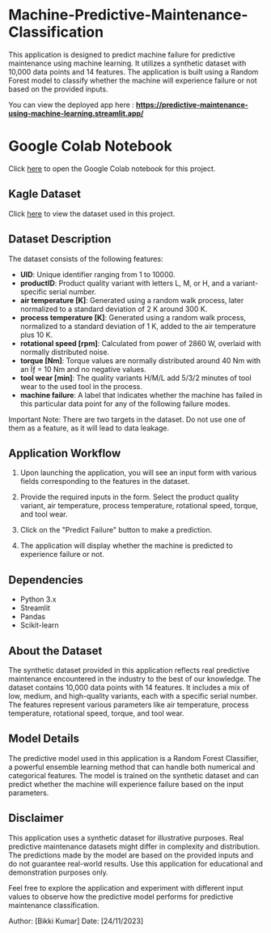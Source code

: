 # Machine-Predictive-Maintenance-Classification
This application is designed to predict machine failure for predictive maintenance using machine learning. It utilizes a synthetic dataset with 10,000 data points and 14 features. The application is built using a Random Forest model to classify whether the machine will experience failure or not based on the provided inputs.

You can view the deployed app here : **https://predictive-maintenance-using-machine-learning.streamlit.app/**

# Google Colab Notebook
Click [here](https://colab.research.google.com/drive/1RmnU5BELnAkKlRt15Zdgl5gdDANM2wbI) to open the Google Colab notebook for this project.

## Kagle Dataset
Click [here](https://www.kaggle.com/datasets/shivamb/machine-predictive-maintenance-classification) to view the dataset used in this project.
## Dataset Description

The dataset consists of the following features:
* **UID**: Unique identifier ranging from 1 to 10000.
* **productID**: Product quality variant with letters L, M, or H, and a variant-specific serial number.
* **air temperature [K]**: Generated using a random walk process, later normalized to a standard deviation of 2 K around 300 K.
* **process temperature [K]**: Generated using a random walk process, normalized to a standard deviation of 1 K, added to the air temperature plus 10 K.
* **rotational speed [rpm]**: Calculated from power of 2860 W, overlaid with normally distributed noise.
* **torque [Nm]**: Torque values are normally distributed around 40 Nm with an Ïƒ = 10 Nm and no negative values.
* **tool wear [min]**: The quality variants H/M/L add 5/3/2 minutes of tool wear to the used tool in the process.
* **machine failure**: A label that indicates whether the machine has failed in this particular data point for any of the following failure modes.

Important Note: There are two targets in the dataset. Do not use one of them as a feature, as it will lead to data leakage.

## Application Workflow
1. Upon launching the application, you will see an input form with various fields corresponding to the features in the dataset.

2. Provide the required inputs in the form. Select the product quality variant, air temperature, process temperature, rotational speed, torque, and tool wear.

3. Click on the "Predict Failure" button to make a prediction.

4. The application will display whether the machine is predicted to experience failure or not.

## Dependencies
* Python 3.x
* Streamlit
* Pandas
* Scikit-learn

## About the Dataset
The synthetic dataset provided in this application reflects real predictive maintenance encountered in the industry to the best of our knowledge. The dataset contains 10,000 data points with 14 features. It includes a mix of low, medium, and high-quality variants, each with a specific serial number. The features represent various parameters like air temperature, process temperature, rotational speed, torque, and tool wear.

## Model Details
The predictive model used in this application is a Random Forest Classifier, a powerful ensemble learning method that can handle both numerical and categorical features. The model is trained on the synthetic dataset and can predict whether the machine will experience failure based on the input parameters.

## Disclaimer
This application uses a synthetic dataset for illustrative purposes. Real predictive maintenance datasets might differ in complexity and distribution. The predictions made by the model are based on the provided inputs and do not guarantee real-world results. Use this application for educational and demonstration purposes only.

Feel free to explore the application and experiment with different input values to observe how the predictive model performs for predictive maintenance classification.

Author: [Bikki Kumar] Date: [24/11/2023]
